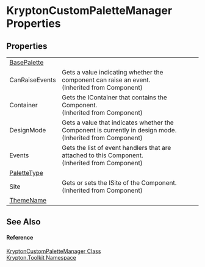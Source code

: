 # KryptonCustomPaletteManager Properties




## Properties
<table>
<tr>
<td><a href="22fae08d-74e8-99f7-8644-6fb81c34f344.md">BasePalette</a></td>
<td> </td></tr>
<tr>
<td>CanRaiseEvents</td>
<td>Gets a value indicating whether the component can raise an event.<br />(Inherited from Component)</td></tr>
<tr>
<td>Container</td>
<td>Gets the IContainer that contains the Component.<br />(Inherited from Component)</td></tr>
<tr>
<td>DesignMode</td>
<td>Gets a value that indicates whether the Component is currently in design mode.<br />(Inherited from Component)</td></tr>
<tr>
<td>Events</td>
<td>Gets the list of event handlers that are attached to this Component.<br />(Inherited from Component)</td></tr>
<tr>
<td><a href="996f2491-d4e1-fbee-dcbb-caf0b68b8960.md">PaletteType</a></td>
<td> </td></tr>
<tr>
<td>Site</td>
<td>Gets or sets the ISite of the Component.<br />(Inherited from Component)</td></tr>
<tr>
<td><a href="00f718ba-d4bb-3437-8ba3-f70787d0eaeb.md">ThemeName</a></td>
<td> </td></tr>
</table>

## See Also


#### Reference
<a href="92956fba-b872-282a-348a-3cf07b22be19.md">KryptonCustomPaletteManager Class</a>  
<a href="79d2eac2-21f4-54ff-7552-b20c33c30600.md">Krypton.Toolkit Namespace</a>  

